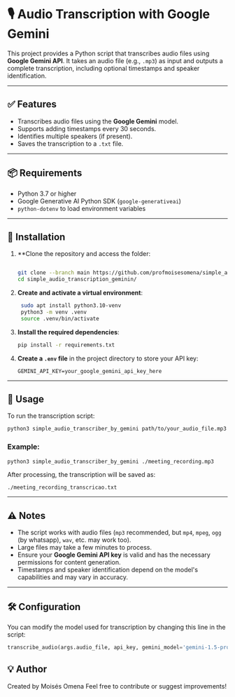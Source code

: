 # 🎙️ Audio Transcription with Google Gemini

This project provides a Python script that transcribes audio files using **Google Gemini API**. It takes an audio file (e.g., `.mp3`) as input and outputs a complete transcription, including optional timestamps and speaker identification.

---

## ✅ Features

- Transcribes audio files using the **Google Gemini** model.
- Supports adding timestamps every 30 seconds.
- Identifies multiple speakers (if present).
- Saves the transcription to a `.txt` file.

---

## 📦 Requirements

- Python 3.7 or higher
- Google Generative AI Python SDK (`google-generativeai`)
- `python-dotenv` to load environment variables

---

## 🔧 Installation

1. **Clone the repository and access the folder:
    ```bash
    
    git clone --branch main https://github.com/profmoisesomena/simple_audio_transcription_gemini.git --single-branch
    cd simple_audio_transcription_geminin/
    ```
3. **Create and activate a virtual environment**:
   ```bash
    sudo apt install python3.10-venv
    python3 -m venv .venv
    source .venv/bin/activate
    ```
4. **Install the required dependencies**:
    ```bash
    pip install -r requirements.txt
    ```

5. **Create a `.env` file** in the project directory to store your API key:
    ```env
    GEMINI_API_KEY=your_google_gemini_api_key_here
    ```

---

## 🚀 Usage

To run the transcription script:

```bash
python3 simple_audio_transcriber_by_gemini path/to/your_audio_file.mp3
```

### Example:
```bash
python3 simple_audio_transcriber_by_gemini ./meeting_recording.mp3
```

After processing, the transcription will be saved as:
```
./meeting_recording_transcricao.txt
```

---

## ⚠️ Notes

- The script works with audio files (`mp3` recommended, but `mp4`, `mpeg`,  `ogg` (by whatsapp), `wav`, etc. may work too).
- Large files may take a few minutes to process.
- Ensure your **Google Gemini API key** is valid and has the necessary permissions for content generation.
- Timestamps and speaker identification depend on the model's capabilities and may vary in accuracy.

---

## 🛠️ Configuration

You can modify the model used for transcription by changing this line in the script:
```python
transcribe_audio(args.audio_file, api_key, gemini_model='gemini-1.5-pro')
```

## 💡 Author

Created by Moisés Omena 
Feel free to contribute or suggest improvements!

